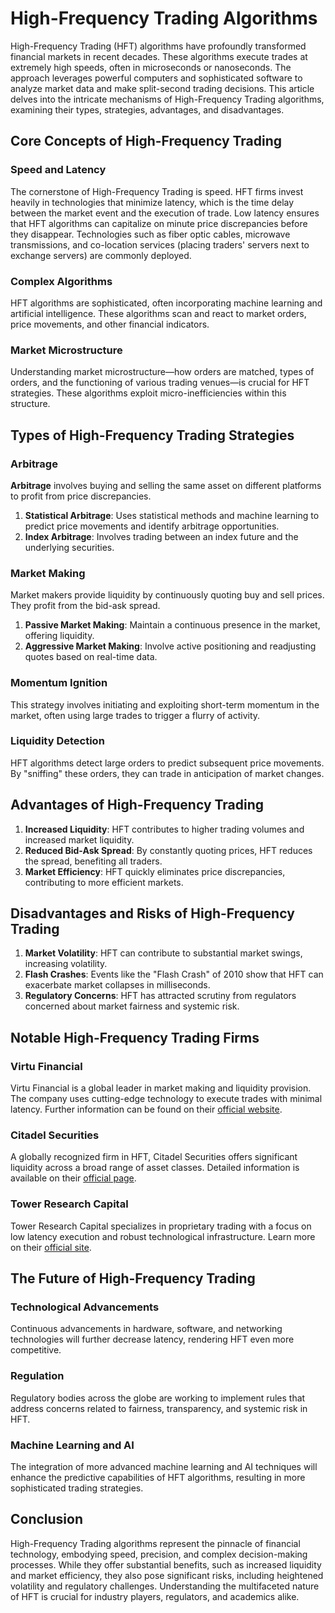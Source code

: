# High-Frequency Trading Algorithms

High-Frequency Trading (HFT) algorithms have profoundly transformed financial markets in recent decades. These algorithms execute trades at extremely high speeds, often in microseconds or nanoseconds. The approach leverages powerful computers and sophisticated software to analyze market data and make split-second trading decisions. This article delves into the intricate mechanisms of High-Frequency Trading algorithms, examining their types, strategies, advantages, and disadvantages.

## Core Concepts of High-Frequency Trading

### Speed and Latency
The cornerstone of High-Frequency Trading is speed. HFT firms invest heavily in technologies that minimize latency, which is the time delay between the market event and the execution of trade. Low latency ensures that HFT algorithms can capitalize on minute price discrepancies before they disappear. Technologies such as fiber optic cables, microwave transmissions, and co-location services (placing traders' servers next to exchange servers) are commonly deployed.

### Complex Algorithms
HFT algorithms are sophisticated, often incorporating machine learning and artificial intelligence. These algorithms scan and react to market orders, price movements, and other financial indicators. 

### Market Microstructure
Understanding market microstructure—how orders are matched, types of orders, and the functioning of various trading venues—is crucial for HFT strategies. These algorithms exploit micro-inefficiencies within this structure.

## Types of High-Frequency Trading Strategies

### Arbitrage
**Arbitrage** involves buying and selling the same asset on different platforms to profit from price discrepancies. 

1. **Statistical Arbitrage**: Uses statistical methods and machine learning to predict price movements and identify arbitrage opportunities.
2. **Index Arbitrage**: Involves trading between an index future and the underlying securities.

### Market Making
Market makers provide liquidity by continuously quoting buy and sell prices. They profit from the bid-ask spread.

1. **Passive Market Making**: Maintain a continuous presence in the market, offering liquidity.
2. **Aggressive Market Making**: Involve active positioning and readjusting quotes based on real-time data.

### Momentum Ignition
This strategy involves initiating and exploiting short-term momentum in the market, often using large trades to trigger a flurry of activity.

### Liquidity Detection
HFT algorithms detect large orders to predict subsequent price movements. By "sniffing" these orders, they can trade in anticipation of market changes.

## Advantages of High-Frequency Trading

1. **Increased Liquidity**: HFT contributes to higher trading volumes and increased market liquidity.
2. **Reduced Bid-Ask Spread**: By constantly quoting prices, HFT reduces the spread, benefiting all traders.
3. **Market Efficiency**: HFT quickly eliminates price discrepancies, contributing to more efficient markets.

## Disadvantages and Risks of High-Frequency Trading

1. **Market Volatility**: HFT can contribute to substantial market swings, increasing volatility.
2. **Flash Crashes**: Events like the "Flash Crash" of 2010 show that HFT can exacerbate market collapses in milliseconds.
3. **Regulatory Concerns**: HFT has attracted scrutiny from regulators concerned about market fairness and systemic risk.

## Notable High-Frequency Trading Firms

### Virtu Financial 
Virtu Financial is a global leader in market making and liquidity provision. The company uses cutting-edge technology to execute trades with minimal latency. Further information can be found on their [official website](https://www.virtu.com).

### Citadel Securities
A globally recognized firm in HFT, Citadel Securities offers significant liquidity across a broad range of asset classes. Detailed information is available on their [official page](https://www.citadelsecurities.com).

### Tower Research Capital
Tower Research Capital specializes in proprietary trading with a focus on low latency execution and robust technological infrastructure. Learn more on their [official site](https://www.tower-research.com).

## The Future of High-Frequency Trading

### Technological Advancements
Continuous advancements in hardware, software, and networking technologies will further decrease latency, rendering HFT even more competitive.

### Regulation
Regulatory bodies across the globe are working to implement rules that address concerns related to fairness, transparency, and systemic risk in HFT.

### Machine Learning and AI
The integration of more advanced machine learning and AI techniques will enhance the predictive capabilities of HFT algorithms, resulting in more sophisticated trading strategies.

## Conclusion

High-Frequency Trading algorithms represent the pinnacle of financial technology, embodying speed, precision, and complex decision-making processes. While they offer substantial benefits, such as increased liquidity and market efficiency, they also pose significant risks, including heightened volatility and regulatory challenges. Understanding the multifaceted nature of HFT is crucial for industry players, regulators, and academics alike.

